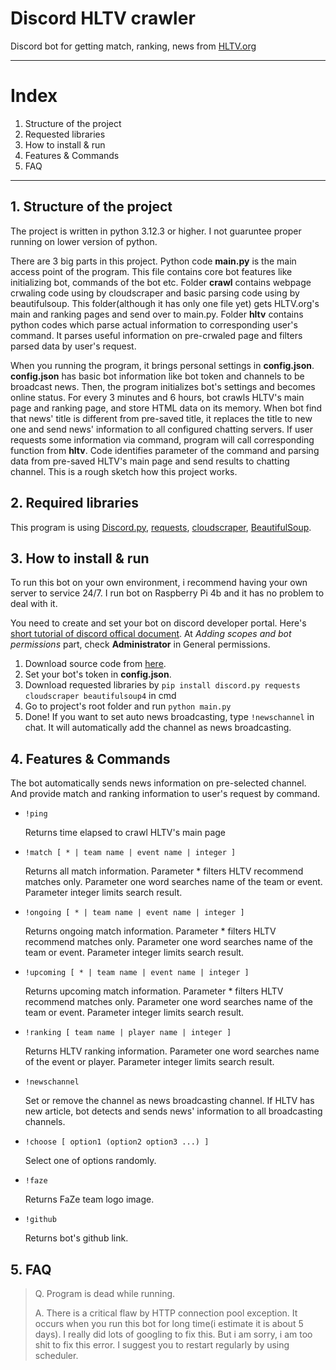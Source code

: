 # Discord HLTV crawler
Discord bot for getting match, ranking, news from [HLTV.org](https://HLTV.org)

---

# Index
1. Structure of the project
2. Requested libraries
3. How to install & run
4. Features & Commands
5. FAQ
---

## 1. Structure of the project
 The project is written in python 3.12.3 or higher. I not guaruntee proper running on lower version of python.

 There are 3 big parts in this project. Python code **main.py** is the main access point of the program. This file contains core bot features like initializing bot, commands of the bot etc. Folder **crawl** contains webpage crwaling code using by cloudscraper and basic parsing code using by beautifulsoup. This folder(although it has only one file yet) gets HLTV.org's main and ranking pages and send over to main.py. Folder **hltv** contains python codes which parse actual information to corresponding user's command. It parses useful information on pre-crwaled page and filters parsed data by user's request.

 When you running the program, it brings personal settings in **config.json**. **config.json** has basic bot information like bot token and channels to be broadcast news. Then, the program initializes bot's settings and becomes online status. For every 3 minutes and 6 hours, bot crawls HLTV's main page and ranking page, and store HTML data on its memory. When bot find that news' title is different from pre-saved title, it replaces the title to new one and send news' information to all configured chatting servers. If user requests some information via command, program will call corresponding function from **hltv**. Code identifies parameter of the command and parsing data from pre-saved HLTV's main page and send results to chatting channel. This is a rough sketch how this project works.

## 2. Required libraries
 This program is using [Discord.py](https://github.com/Rapptz/discord.py), [requests](https://github.com/psf/requests), [cloudscraper](https://github.com/VeNoMouS/cloudscraper), [BeautifulSoup](https://github.com/wention/BeautifulSoup4).

## 3. How to install & run
 To run this bot on your own environment, i recommend having your own server to service 24/7. I run bot on Raspberry Pi 4b and it has no problem to deal with it.

 You need to create and set your bot on discord developer portal. Here's [short tutorial of discord offical document](https://discord.com/developers/docs/quick-start/getting-started#step-1-creating-an-app). At *Adding scopes and bot permissions* part, check **Administrator** in General permissions.

 1. Download source code from [here](https://github.com/ljh5553/discord-hltv-crawler/releases).
 2. Set your bot's token in **config.json**.
 3. Download requested libraries by ```pip install discord.py requests cloudscraper beautifulsoup4``` in cmd
 4. Go to project's root folder and run ```python main.py```
 5. Done! If you want to set auto news broadcasting, type ```!newschannel``` in chat. It will automatically add the channel as news broadcasting.
 
## 4. Features & Commands
 The bot automatically sends news information on pre-selected channel. And provide match and ranking information to user's request by command.

 * ```!ping```
    
    Returns time elapsed to crawl HLTV's main page

 * ```!match [ * | team name | event name | integer ]```
    
    Returns all match information. Parameter * filters HLTV recommend matches only. Parameter one word searches name of the team or event. Parameter integer limits search result.

 * ```!ongoing [ * | team name | event name | integer ]```
    
    Returns ongoing match information. Parameter * filters HLTV recommend matches only. Parameter one word searches name of the team or event. Parameter integer limits search result.

 * ```!upcoming [ * | team name | event name | integer ]```
    
    Returns upcoming match information. Parameter * filters HLTV recommend matches only. Parameter one word searches name of the team or event. Parameter integer limits search result.

 * ```!ranking [ team name | player name | integer ]```
    
    Returns HLTV ranking information. Parameter one word searches name of the event or player. Parameter integer limits search result.

 * ```!newschannel```
    
    Set or remove the channel as news broadcasting channel. If HLTV has new article, bot detects and sends news' information to all broadcasting channels.

 * ```!choose [ option1 (option2 option3 ...) ]```
    
    Select one of options randomly.

 * ```!faze```
    
    Returns FaZe team logo image.

 * ```!github```
    
    Returns bot's github link.

## 5. FAQ

 > Q. Program is dead while running.
 >
 > A. There is a critical flaw by HTTP connection pool exception. It occurs when you run this bot for long time(i estimate it is about 5 days). I really did lots of googling to fix this. But i am sorry, i am too shit to fix this error. I suggest you to restart regularly by using scheduler.
